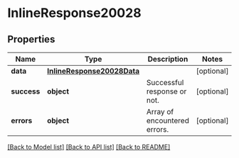 # InlineResponse20028

## Properties
Name | Type | Description | Notes
------------ | ------------- | ------------- | -------------
**data** | [**InlineResponse20028Data**](InlineResponse20028Data.md) |  | [optional] 
**success** | **object** | Successful response or not. | [optional] 
**errors** | **object** | Array of encountered errors. | [optional] 

[[Back to Model list]](../README.md#documentation-for-models) [[Back to API list]](../README.md#documentation-for-api-endpoints) [[Back to README]](../README.md)

